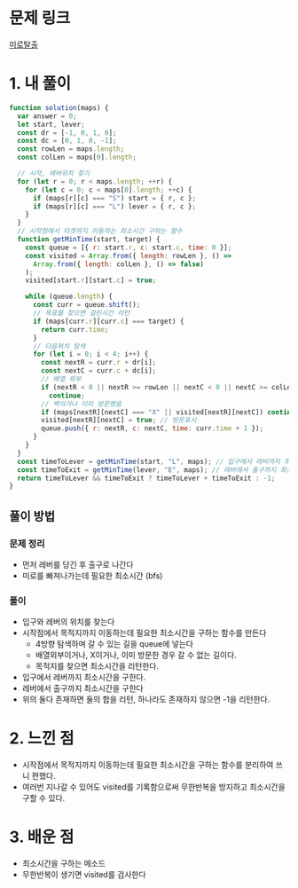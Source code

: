 # 문제 링크

[미로탈출](https://school.programmers.co.kr/learn/courses/30/lessons/159993)


# 1. 내 풀이

```js
function solution(maps) {
  var answer = 0;
  let start, lever;
  const dr = [-1, 0, 1, 0];
  const dc = [0, 1, 0, -1];
  const rowLen = maps.length;
  const colLen = maps[0].length;

  // 시작, 레버위치 찾기
  for (let r = 0; r < maps.length; ++r) {
    for (let c = 0; c < maps[0].length; ++c) {
      if (maps[r][c] === "S") start = { r, c };
      if (maps[r][c] === "L") lever = { r, c };
    }
  }
  // 시작점에서 타겟까지 이동하는 최소시간 구하는 함수
  function getMinTime(start, target) {
    const queue = [{ r: start.r, c: start.c, time: 0 }];
    const visited = Array.from({ length: rowLen }, () =>
      Array.from({ length: colLen }, () => false)
    );
    visited[start.r][start.c] = true;

    while (queue.length) {
      const curr = queue.shift();
      // 목표물 찾으면 걸린시간 리턴
      if (maps[curr.r][curr.c] === target) {
        return curr.time;
      }
      // 다음위치 탐색
      for (let i = 0; i < 4; i++) {
        const nextR = curr.r + dr[i];
        const nextC = curr.c + dc[i];
        // 배열 외부
        if (nextR < 0 || nextR >= rowLen || nextC < 0 || nextC >= colLen)
          continue;
        // 벽이거나 이미 방문했음
        if (maps[nextR][nextC] === "X" || visited[nextR][nextC]) continue;
        visited[nextR][nextC] = true; // 방문표시
        queue.push({ r: nextR, c: nextC, time: curr.time + 1 });
      }
    }
  }
  const timeToLever = getMinTime(start, "L", maps); // 입구에서 레버까지 최소시간
  const timeToExit = getMinTime(lever, "E", maps); // 레버에서 출구까지 최소시간
  return timeToLever && timeToExit ? timeToLever + timeToExit : -1;
}
```

## 풀이 방법

### 문제 정리

- 먼저 레버를 당긴 후 출구로 나간다
- 미로를 빠져나가는데 필요한 최소시간 (bfs)

### 풀이

- 입구와 레버의 위치를 찾는다
- 시작점에서 목적지까지 이동하는데 필요한 최소시간을 구하는 함수를 만든다
  - 4방향 탐색하며 갈 수 있는 길을 queue에 넣는다
  - 배열외부이거나, X이거나, 이미 방문한 경우 갈 수 없는 길이다.
  - 목적지를 찾으면 최소시간을 리턴한다.
- 입구에서 레버까지 최소시간을 구한다.
- 레버에서 출구까지 최소시간을 구한다
- 위의 둘다 존재하면 둘의 합을 리턴, 하나라도 존재하지 않으면 -1을 리턴한다.

# 2. 느낀 점

- 시작점에서 목적지까지 이동하는데 필요한 최소시간을 구하는 함수를 분리하여 쓰니 편했다.
- 여러번 지나갈 수 있어도 visited를 기록함으로써 무한반복을 방지하고 최소시간을 구할 수 있다.

# 3. 배운 점

- 최소시간을 구하는 메소드
- 무한반복이 생기면 visited를 검사한다

